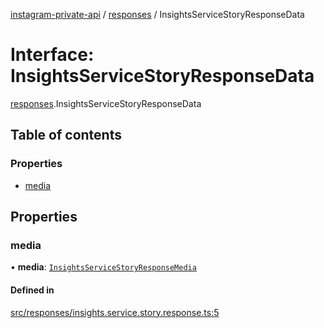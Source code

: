 [instagram-private-api](../../README.md) / [responses](../../modules/responses.md) / InsightsServiceStoryResponseData

# Interface: InsightsServiceStoryResponseData

[responses](../../modules/responses.md).InsightsServiceStoryResponseData

## Table of contents

### Properties

- [media](InsightsServiceStoryResponseData.md#media)

## Properties

### media

• **media**: [`InsightsServiceStoryResponseMedia`](InsightsServiceStoryResponseMedia.md)

#### Defined in

[src/responses/insights.service.story.response.ts:5](https://github.com/Nerixyz/instagram-private-api/blob/4971f34/src/responses/insights.service.story.response.ts#L5)
